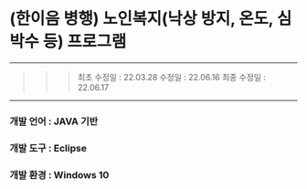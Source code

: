  # (한이음 병행) 노인복지(낙상 방지, 온도, 심박수 등) 프로그램
---
>>> 최초 수정일 : 22.03.28
>>> 수정일 : 22.06.16
>>> 최종 수정일 : 22.06.17
---
### 개발 언어 : JAVA 기반
### 개발 도구 : Eclipse
### 개발 환경 : Windows 10
